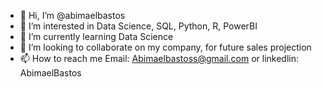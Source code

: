 - 👋 Hi, I’m @abimaelbastos
- 👀 I’m interested in Data Science, SQL, Python, R, PowerBI
- 🌱 I’m currently learning Data Science
- 💞️ I’m looking to collaborate on my company, for future sales projection
- 📫 How to reach me Email: Abimaelbastoss@gmail.com or linkedlin: AbimaelBastos
